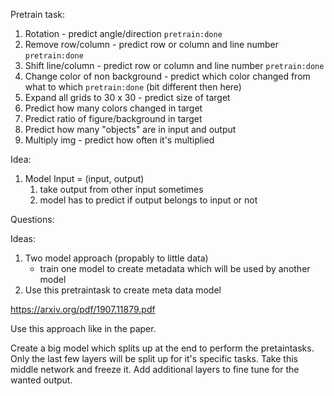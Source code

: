 Pretrain task:
1. Rotation - predict angle/direction `pretrain:done`
2. Remove row/column - predict row or column and line number `pretrain:done`
3. Shift line/column - predict row or column and line number `pretrain:done`
3. Change color of non background - predict which color changed from what to which `pretrain:done` (bit different then here)
4. Expand all grids to 30 x 30 - predict size of target
5. Predict how many colors changed in target
6. Predict ratio of figure/background in target 
7. Predict how many "objects" are in input and output
8. Multiply img - predict how often it's multiplied

Idea:
1. Model Input = (input, output)
   1. take output from other input sometimes
   2. model has to predict if output belongs to input or not

Questions:

Ideas:
1. Two model approach (propably to little data)
	- train one model to create metadata which will be used by another model
2. Use this pretraintask to create meta data model


https://arxiv.org/pdf/1907.11879.pdf

Use this approach like in the paper.

Create a big model which splits up at the end to perform the pretaintasks.
Only the last few layers will be split up for it's specific tasks.
Take this middle network and freeze it. Add additional layers to fine tune for the wanted output.
